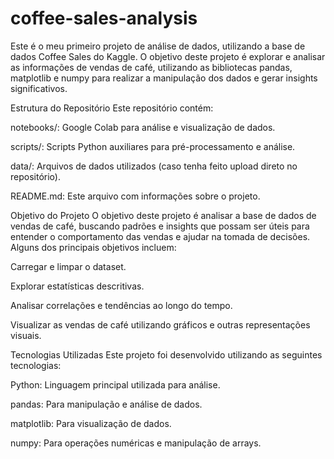 # coffee-sales-analysis

Este é o meu primeiro projeto de análise de dados, utilizando a base de dados Coffee Sales do Kaggle. O objetivo deste projeto é explorar e analisar as informações de vendas de café, utilizando as bibliotecas pandas, matplotlib e numpy para realizar a manipulação dos dados e gerar insights significativos.

Estrutura do Repositório
Este repositório contém:

notebooks/: Google Colab para análise e visualização de dados.

scripts/: Scripts Python auxiliares para pré-processamento e análise.

data/: Arquivos de dados utilizados (caso tenha feito upload direto no repositório).

README.md: Este arquivo com informações sobre o projeto.

Objetivo do Projeto
O objetivo deste projeto é analisar a base de dados de vendas de café, buscando padrões e insights que possam ser úteis para entender o comportamento das vendas e ajudar na tomada de decisões. Alguns dos principais objetivos incluem:

Carregar e limpar o dataset.

Explorar estatísticas descritivas.

Analisar correlações e tendências ao longo do tempo.

Visualizar as vendas de café utilizando gráficos e outras representações visuais.

Tecnologias Utilizadas
Este projeto foi desenvolvido utilizando as seguintes tecnologias:

Python: Linguagem principal utilizada para análise.

pandas: Para manipulação e análise de dados.

matplotlib: Para visualização de dados.

numpy: Para operações numéricas e manipulação de arrays.
